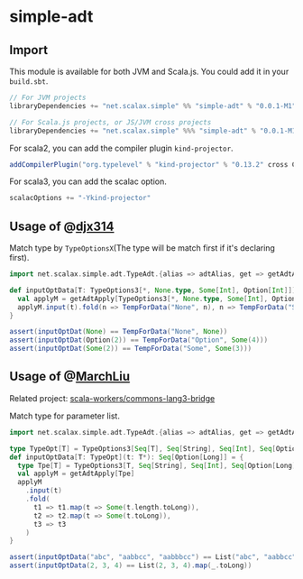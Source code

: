 # simple-adt

## Import
This module is available for both JVM and Scala.js. You could add it in your `build.sbt`.
``` sbt
// For JVM projects
libraryDependencies += "net.scalax.simple" %% "simple-adt" % "0.0.1-M1"
```
``` sbt
// For Scala.js projects, or JS/JVM cross projects
libraryDependencies += "net.scalax.simple" %%% "simple-adt" % "0.0.1-M1"
```
For scala2, you can add the compiler plugin `kind-projector`.
``` sbt
addCompilerPlugin("org.typelevel" % "kind-projector" % "0.13.2" cross CrossVersion.full)
```
For scala3, you can add the scalac option.
``` sbt
scalacOptions += "-Ykind-projector"
```

## Usage of @[djx314](https://github.com/djx314)
Match type by `TypeOptionsX`(The type will be match first if it's declaring first).
``` scala
import net.scalax.simple.adt.TypeAdt.{alias => adtAlias, get => getAdtApply}, adtAlias._

def inputOptData[T: TypeOptions3[*, None.type, Some[Int], Option[Int]]](t: T): TempForData = {
  val applyM = getAdtApply[TypeOptions3[*, None.type, Some[Int], Option[Int]]]
  applyM.input(t).fold(n => TempForData("None", n), n => TempForData("Some", Some(n.get + 1)), n => TempForData("Option", n.map(_ + 2)))
}

assert(inputOptDat(None) == TempForData("None", None))
assert(inputOptDat(Option(2)) == TempForData("Option", Some(4)))
assert(inputOptDat(Some(2)) == TempForData("Some", Some(3)))
```

## Usage of @[MarchLiu](https://marchliu.github.io/)
Related project: [scala-workers/commons-lang3-bridge](https://github.com/scala-workers/commons-lang3-bridge)

Match type for parameter list.
``` scala
import net.scalax.simple.adt.TypeAdt.{alias => adtAlias, get => getAdtApply}, adtAlias._

type TypeOpt[T] = TypeOptions3[Seq[T], Seq[String], Seq[Int], Seq[Option[Long]]]
def inputOptData[T: TypeOpt](t: T*): Seq[Option[Long]] = {
  type Tpe[T] = TypeOptions3[T, Seq[String], Seq[Int], Seq[Option[Long]]] // Note Tpe[*] is different from TypeOpt[*]
  val applyM = getAdtApply[Tpe]
  applyM
    .input(t)
    .fold(
      t1 => t1.map(t => Some(t.length.toLong)),
      t2 => t2.map(t => Some(t.toLong)),
      t3 => t3
    )
}

assert(inputOptData("abc", "aabbcc", "aabbbcc") == List("abc", "aabbcc", "aabbbcc").map(t => Some(t.length.toLong)))
assert(inputOptData(2, 3, 4) == List(2, 3, 4).map(_.toLong))
```